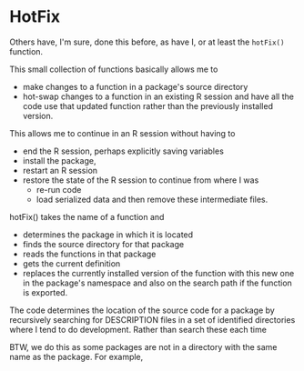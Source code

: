 # HotFix

Others have, I'm sure, done this before, as have I, or at least the `hotFix()` function.

This small collection of functions basically allows me to 
+ make changes to a function in a package's source directory
+ hot-swap changes to a function in an existing R session
  and have all the code use that updated function rather than
  the previously installed version.
  
This allows me to continue in an R session without having to 
+ end the R session, perhaps explicitly saving  variables
+ install the package, 
+ restart an R session
+ restore the state of the R session to continue from where I was
   + re-run code
   + load serialized data and then remove these intermediate files.



hotFix() takes the name of a function and 


+ determines the package in which it is located
+ finds the source directory for that package
+ reads the functions in that package
+ gets the current definition
+ replaces the currently installed version of the function with this new one
   in the package's namespace and also on the search path if the function
   is exported.

The code determines the location of the source code for a package
by recursively searching for DESCRIPTION files in a set of identified directories where
I tend to do development. Rather than search these each time

BTW, we do this as some packages are not in a directory with the same name as the package.
For example, 



